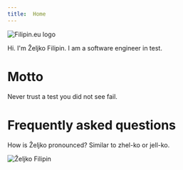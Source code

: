 ```yaml
---
title:  Home
---
```

![Filipin.eu logo](assets/filipin.png)

Hi. I'm Željko Filipin. I am a software engineer in test.

# Motto

Never trust a test you did not see fail.

# Frequently asked questions

How is Željko pronounced? Similar to zhel-ko or jell-ko.

![Željko Filipin](assets/zeljko_240_240.jpg)

